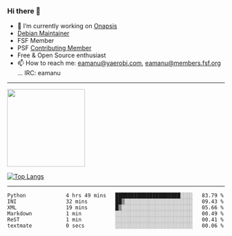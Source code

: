 ### Hi there 👋


- 🔭 I’m currently working on [Onapsis](http://onapsis.com)
- [Debian Maintainer](https://qa.debian.org/developer.php?login=eamanu%40yaerobi.com)
- FSF Member
- PSF [Contributing Member](https://www.python.org/psf/membership/#what-membership-classes-are-there)
- Free & Open Source enthusiast 
- 📫 How to reach me: eamanu@yaerobi.com, eamanu@members.fsf.org ... IRC: eamanu

---

<img height="180em" src="https://github-readme-stats.vercel.app/api?theme=dark&username=eamanu&show_icons=true&hide_border=true&&count_private=true&include_all_commits=true" />

[![Top Langs](https://github-readme-stats.vercel.app/api/top-langs/?theme=dark&username=eamanu&layout=compact)](https://github.com/anuraghazra/github-readme-stats)

---

<!--START_SECTION:waka-->

```text
Python             4 hrs 49 mins   █████████████████████░░░░   83.79 %
INI                32 mins         ██▒░░░░░░░░░░░░░░░░░░░░░░   09.43 %
XML                19 mins         █▒░░░░░░░░░░░░░░░░░░░░░░░   05.66 %
Markdown           1 min           ░░░░░░░░░░░░░░░░░░░░░░░░░   00.49 %
ReST               1 min           ░░░░░░░░░░░░░░░░░░░░░░░░░   00.41 %
textmate           0 secs          ░░░░░░░░░░░░░░░░░░░░░░░░░   00.06 %
```

<!--END_SECTION:waka-->
